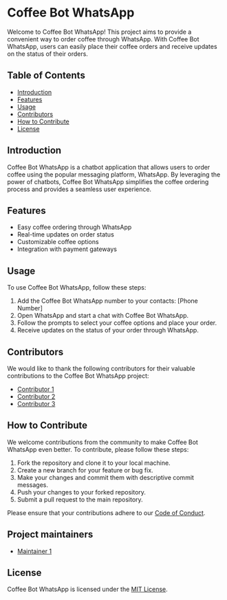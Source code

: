 # Coffee Bot WhatsApp

Welcome to Coffee Bot WhatsApp! This project aims to provide a convenient way to order coffee through WhatsApp. With Coffee Bot WhatsApp, users can easily place their coffee orders and receive updates on the status of their orders.

## Table of Contents
- [Introduction](#introduction)
- [Features](#features)
- [Usage](#usage)
- [Contributors](#contributors)
- [How to Contribute](#how-to-contribute)
- [License](#license)

## Introduction

Coffee Bot WhatsApp is a chatbot application that allows users to order coffee using the popular messaging platform, WhatsApp. By leveraging the power of chatbots, Coffee Bot WhatsApp simplifies the coffee ordering process and provides a seamless user experience.

## Features

- Easy coffee ordering through WhatsApp
- Real-time updates on order status
- Customizable coffee options
- Integration with payment gateways

## Usage

To use Coffee Bot WhatsApp, follow these steps:

1. Add the Coffee Bot WhatsApp number to your contacts: [Phone Number]
2. Open WhatsApp and start a chat with Coffee Bot WhatsApp.
3. Follow the prompts to select your coffee options and place your order.
4. Receive updates on the status of your order through WhatsApp.

## Contributors

We would like to thank the following contributors for their valuable contributions to the Coffee Bot WhatsApp project:

- [Contributor 1](https://github.com/contributor1)
- [Contributor 2](https://github.com/contributor2)
- [Contributor 3](https://github.com/contributor3)

## How to Contribute

We welcome contributions from the community to make Coffee Bot WhatsApp even better. To contribute, please follow these steps:

1. Fork the repository and clone it to your local machine.
2. Create a new branch for your feature or bug fix.
3. Make your changes and commit them with descriptive commit messages.
4. Push your changes to your forked repository.
5. Submit a pull request to the main repository.

Please ensure that your contributions adhere to our [Code of Conduct](CODE_OF_CONDUCT.md).

## Project maintainers

- [Maintainer 1](https://github.com/maintainer1)


## License

Coffee Bot WhatsApp is licensed under the [MIT License](LICENSE).
